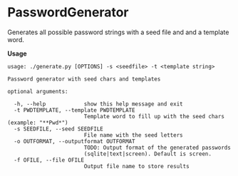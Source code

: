 PasswordGenerator
=================

Generates all possible password strings with  a seed file and and a template word.

**Usage**

```
usage: ./generate.py [OPTIONS] -s <seedfile> -t <template string>

Password generator with seed chars and templates

optional arguments:

  -h, --help            show this help message and exit
  -t PWDTEMPLATE, --template PWDTEMPLATE
                        Template word to fill up with the seed chars (example: "**Pwd*")
  -s SEEDFILE, --seed SEEDFILE
                        File name with the seed letters
  -o OUTFORMAT, --outputformat OUTFORMAT
                        TODO: Output format of the generated passwords
                        (sqlite|text|screen). Default is screen.
  -f OFILE, --file OFILE
                        Output file name to store results

```
